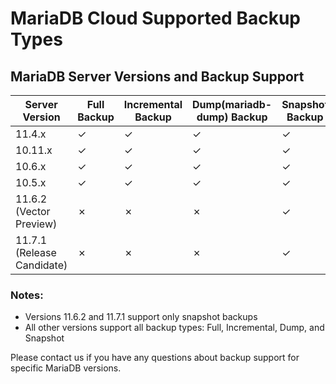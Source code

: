 # MariaDB Cloud Supported Backup Types

## **MariaDB Server Versions and Backup Support**

| Server Version             | Full Backup | Incremental Backup | Dump(mariadb-dump) Backup | Snapshot Backup |
| -------------------------- | ----------- | ------------------ | ------------------------- | --------------- |
| 11.4.x                     | ✓           | ✓                  | ✓                         | ✓               |
| 10.11.x                    | ✓           | ✓                  | ✓                         | ✓               |
| 10.6.x                     | ✓           | ✓                  | ✓                         | ✓               |
| 10.5.x                     | ✓           | ✓                  | ✓                         | ✓               |
| 11.6.2 (Vector Preview)    | ✗           | ✗                  | ✗                         | ✓               |
| 11.7.1 (Release Candidate) | ✗           | ✗                  | ✗                         | ✓               |

### Notes:

* Versions 11.6.2 and 11.7.1 support only snapshot backups
* All other versions support all backup types: Full, Incremental, Dump, and Snapshot

Please contact us if you have any questions about backup support for specific MariaDB versions.
